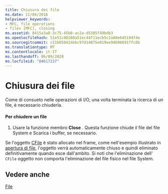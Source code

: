```yaml
---
title: Chiusura dei file
ms.date: 11/04/2016
helpviewer_keywords:
- MFC, file operations
- files [MFC], closing
ms.assetid: 8415a3a8-3c75-45b0-ac2a-d5385f49bdb3
ms.openlocfilehash: 51e51c88260a51ec44f11ecb5c2a88e645194f4e
ms.sourcegitcommit: c21b05042debc97d14875e019ee9d698691ffc0b
ms.translationtype: MT
ms.contentlocale: it-IT
ms.lasthandoff: 06/09/2020
ms.locfileid: "84617237"
---
```

# <a name="closing-files"></a>Chiusura dei file

Come di consueto nelle operazioni di I/O, una volta terminata la ricerca di un file, è necessario chiuderla.

#### <a name="to-close-a-file"></a>Per chiudere un file

1. Usare la funzione membro **Close** . Questa funzione chiude il file del file System e Scarica i buffer, se necessario.

Se l'oggetto [CFile](reference/cfile-class.md) è stato allocato nel frame, come nell'esempio illustrato in [apertura di file](opening-files.md), l'oggetto verrà automaticamente chiuso e quindi eliminato definitivamente quando esce dall'ambito. Si noti che l'eliminazione dell' `CFile` oggetto non comporta l'eliminazione del file fisico nel file System.

## <a name="see-also"></a>Vedere anche

[File](files-in-mfc.md)
